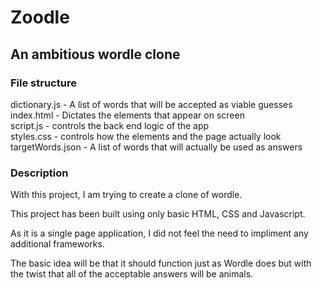 # Zoodle
## An ambitious wordle clone

### File structure
dictionary.js - A list of words that will be accepted as viable guesses <br>
index.html - Dictates the elements that appear on screen <br>
script.js - controls the back end logic of the app <br>
styles.css - controls how the elements and the page actually look <br>
targetWords.json - A list of words that will actually be used as answers <br>

### Description

With this project, I am trying to create a clone of wordle. <br>

This project has been built using only basic HTML, CSS and Javascript. <br>

As it is a single page application, I did not feel the need to impliment any additional frameworks. <br>

The basic idea will be that it should function just as Wordle does but with the twist that all of the acceptable answers will be animals.
